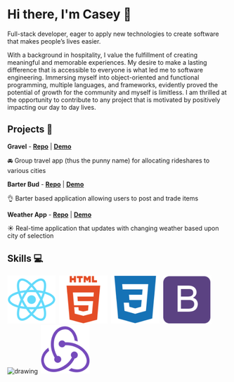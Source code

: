 # Hi there, I'm Casey 👋

Full-stack developer, eager to apply new technologies to create software that makes people’s lives easier.


With a background in hospitality, I value the fulfillment of creating meaningful and memorable experiences. My desire to make a lasting difference that is accessible to everyone is what led me to software engineering. Immersing myself into object-oriented and functional programming, multiple languages, and frameworks, evidently proved the potential of growth for the community and myself is limitless. I am thrilled at the opportunity to contribute to any project that is motivated by positively impacting our day to day lives.   
  


## Projects :art:

**Gravel** -  **[Repo](https://github.com/caseycling/gravel)** | **[Demo](https://gravel-app.herokuapp.com/)** 
  
:oncoming_automobile: Group travel app (thus the punny name) for allocating rideshares to various cities
  
**Barter Bud** - **[Repo](https://github.com/caseycling/Project2)** | **[Demo](https://secure-headland-57611.herokuapp.com)** 
  
:ok_hand: Barter based application allowing users to post and trade items  
  
**Weather App** - **[Repo]( https://github.com/caseycling/weather-app)** | **[Demo](https://caseycling.github.io/weather-app)** 
  
☀️ Real-time application that updates with changing weather based upon city of selection  
  
    
  
## Skills 💻  
<p float="left">
  <img src="https://raw.githubusercontent.com/devicons/devicon/master/icons/react/react-original.svg" alt="drawing" width="110"/>&nbsp;
  <img src="https://raw.githubusercontent.com/devicons/devicon/master/icons/html5/html5-plain-wordmark.svg" alt="drawing" width="110"/>&nbsp;
  <img src="https://raw.githubusercontent.com/devicons/devicon/master/icons/css3/css3-plain.svg" alt="drawing" width="110"/>&nbsp;
  <img src="https://raw.githubusercontent.com/devicons/devicon/master/icons/bootstrap/bootstrap-plain.svg" alt="drawing" width="110"/>&nbsp;
  <img src="https://cdn0.iconfinder.com/data/icons/long-shadow-web-icons/512/nodejs-128.png" alt="drawing" width="110"/>&nbsp;
  <img src="https://raw.githubusercontent.com/devicons/devicon/master/icons/redux/redux-original.svg" alt="drawing" width="110"/>&nbsp;


  
</p>
<!--
**caseycling/caseycling** is a ✨ _special_ ✨ repository because its `README.md` (this file) appears on your GitHub profile.

Here are some ideas to get you started:

- 🔭 I’m currently working on ...
- 🌱 I’m currently learning ...
- 👯 I’m looking to collaborate on ...
- 🤔 I’m looking for help with ...
- 💬 Ask me about ...
- 📫 How to reach me: ...
- 😄 Pronouns: ...
- ⚡ Fun fact: ...
-->
